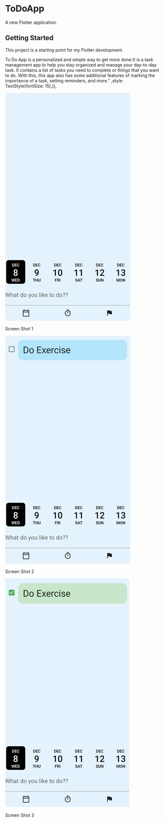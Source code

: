 # ToDoApp

A new Flutter application.

## Getting Started

This project is a starting point for my Flutter development.

To Do App is a personalized and simple way to get more done.It is a task management app to help you stay organized and manage your day-to-day task. It contains a list of tasks you need to complete or things that you want to do. With this, this app also has some additional features of marking the importance of a task, setting reminders, and more." ,style: TextStyle(fontSize: 15),)),


![SS1](https://github.com/Abiral1234/ToDoApp/blob/master/img/2.jpg)

Screen Shot 1

![SS1](https://github.com/Abiral1234/ToDoApp/blob/master/img/3.jpg)

Screen Shot 2 


![SS1](https://github.com/Abiral1234/ToDoApp/blob/master/img/1.jpg)

Screen Shot 3
